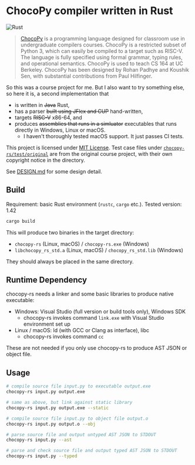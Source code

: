 # ChocoPy compiler written in Rust

![Rust](https://github.com/wwylele/chocopy-rs/workflows/Rust/badge.svg)

> [ChocoPy](https://chocopy.org/) is a programming language designed for classroom use in undergraduate compilers courses. ChocoPy is a restricted subset of Python 3, which can easily be compiled to a target such as RISC-V. The language is fully specified using formal grammar, typing rules, and operational semantics. ChocoPy is used to teach CS 164 at UC Berkeley. ChocoPy has been designed by Rohan Padhye and Koushik Sen, with substantial contributions from Paul Hilfinger.

So this was a course project for me. But I also want to try something else, so here it is, a second implementation that
 - is written in ~~Java~~ Rust,
 - has a parser ~~built using JFlex and CUP~~ hand-written,
 - targets ~~RISC-V~~ x86-64, and
 - produces ~~assemblies that runs in a simluator~~ executables that runs directly in Windows, Linux or macOS.
   - I haven't thoroughly tested macOS support. It just passes CI tests.

This project is licensed under [MIT License](LICENSE). Test case files under [`chocopy-rs/test/original`](chocopy-rs/test/original) are from the original course project, with their own copyright notice in the directory.

See [DESIGN.md](DESIGN.md) for some design detail.

## Build

Requirement: basic Rust environment (`rustc`, `cargo` etc.). Tested version: 1.42

```bash
cargo build
```

This will produce two binaries in the target directory:
 - `chocopy-rs` (Linux, macOS) / `chocopy-rs.exe` (Windows)
 - `libchocopy_rs_std.a` (Linux, macOS) / `chocopy_rs_std.lib` (Windows)

 They should always be placed in the same directory.

## Runtime Dependency

chocopy-rs needs a linker and some basic libraries to produce native executable:
 - Windows: Visual Studio (full version or build tools only), Windows SDK
   - chocopy-rs invokes command `link.exe` with Visual Studio environment set up
 - Linux / macOS: ld (with GCC or Clang as interface), libc
   - chocopy-rs invokes command `cc`

These are not needed if you only use chocopy-rs to produce AST JSON or object file.

## Usage

```bash
# compile source file input.py to executable output.exe
chocopy-rs input.py output.exe

# same as above, but link against static library
chocopy-rs input.py output.exe --static

# compile source file input.py to object file output.o
chocopy-rs input.py output.o --obj

# parse source file and output untyped AST JSON to STDOUT
chocopy-rs input.py --ast

# parse and check source file and output typed AST JSON to STDOUT
chocopy-rs input.py --typed

```
